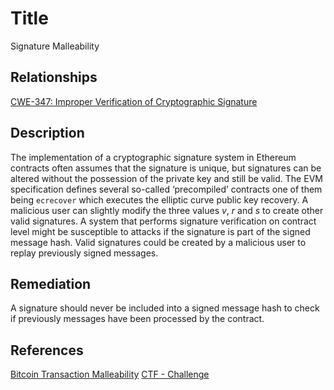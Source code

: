 # Title
Signature Malleability

## Relationships
[CWE-347: Improper Verification of Cryptographic Signature](https://cwe.mitre.org/data/definitions/347.html)

## Description

The implementation of a cryptographic signature system in Ethereum contracts often assumes that the signature is unique, but signatures can be altered without the possession of the private key and still be valid. The EVM specification defines several so-called ‘precompiled’ contracts one of them being `ecrecover` which executes the elliptic curve public key recovery. A malicious user can slightly modify the three values _v_, _r_ and _s_ to create other valid signatures. A system that performs signature verification on contract level might be susceptible to attacks if the signature is part of the signed message hash. Valid signatures could be created by a malicious user to replay previously signed messages.  

## Remediation

A signature should never be included into a signed message hash to check if previously messages have been processed by the contract. 

## References
[Bitcoin Transaction Malleability](https://eklitzke.org/bitcoin-transaction-malleability)
[CTF - Challenge](https://ropsten.etherscan.io/address/0x0daabce0a1261b582e0d949ebca9dff4c22c88ef#code)
